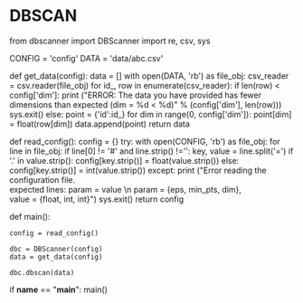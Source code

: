 # DBSCAN
from dbscanner import DBScanner
import re, csv, sys


CONFIG = 'config'
DATA = 'data/abc.csv'

def get_data(config):
    data = []
    with open(DATA, 'rb') as file_obj:
        csv_reader = csv.reader(file_obj)
        for id_, row in enumerate(csv_reader):
            if len(row) < config['dim']:
                print ("ERROR: The data you have provided has fewer \
                    dimensions than expected (dim = %d < %d)"
                    % (config['dim'], len(row)))
                sys.exit()
            else:
                point = {'id':id_}
                for dim in range(0, config['dim']):
                    point[dim] = float(row[dim])
                data.append(point)
    return data


def read_config():
    config = {}
    try:
        with open(CONFIG, 'rb') as file_obj:
            for line in file_obj:
                if line[0] != '#' and line.strip() !='':
                    key, value = line.split('=')
                    if '.' in value.strip():
                        config[key.strip()] = float(value.strip())
                    else:
                        config[key.strip()] = int(value.strip())
    except:
        print ("Error reading the configuration file.\
            expected lines: param = value \n param = {eps, min_pts, dim}, \
            value = {float, int, int}")
        sys.exit()
    return config

def main():

    config = read_config()

    dbc = DBScanner(config)
    data = get_data(config)

    dbc.dbscan(data)

if __name__ == "__main__":
    main()
